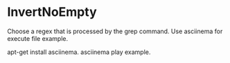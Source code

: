 # InvertNoEmpty
 Choose a regex that is processed by the grep command.
 Use asciinema for execute file example.
 
 apt-get install asciinema.
 asciinema play example.
